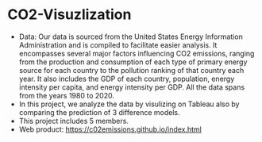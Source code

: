 # CO2-Visuzlization

- Data: Our data is sourced from the United States Energy Information Administration and is compiled to facilitate easier analysis. It encompasses several major factors influencing CO2 emissions, ranging from the production and consumption of each type of primary energy source for each country to the pollution ranking of that country each year. It also includes the GDP of each country, population, energy intensity per capita, and energy intensity per GDP. All the data spans from the years 1980 to 2020.
- In this project, we analyze the data by visulizing on Tableau also by comparing the prediction of 3 difference models.
- This project includes 5 members.
- Web product: https://c02emissions.github.io/index.html
